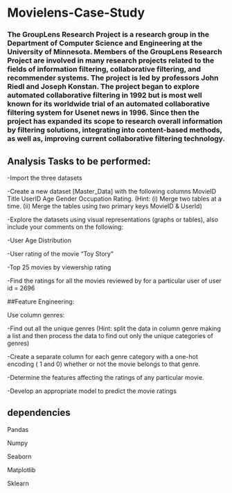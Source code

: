 # Movielens-Case-Study
### The GroupLens Research Project is a research group in the Department of Computer Science and Engineering at the University of Minnesota. Members of the GroupLens Research Project are involved in many research projects related to the fields of information filtering, collaborative filtering, and recommender systems. The project is led by professors John Riedl and Joseph Konstan. The project began to explore automated collaborative filtering in 1992 but is most well known for its worldwide trial of an automated collaborative filtering system for Usenet news in 1996. Since then the project has expanded its scope to research overall information by filtering solutions, integrating into content-based methods, as well as, improving current collaborative filtering technology.

## Analysis Tasks to be performed:

-Import the three datasets

-Create a new dataset [Master_Data] with the following columns MovieID Title UserID Age Gender Occupation Rating. (Hint: (i) Merge two tables at a time. (ii) Merge the tables using two primary keys MovieID & UserId)

-Explore the datasets using visual representations (graphs or tables), also include your comments on the following:

-User Age Distribution

-User rating of the movie “Toy Story”

-Top 25 movies by viewership rating

-Find the ratings for all the movies reviewed by for a particular user of user id = 2696

##Feature Engineering:

Use column genres:

-Find out all the unique genres (Hint: split the data in column genre making a list and then process the data to find out only the unique categories of genres)

-Create a separate column for each genre category with a one-hot encoding ( 1 and 0) whether or not the movie belongs to that genre. 

-Determine the features affecting the ratings of any particular movie.

-Develop an appropriate model to predict the movie ratings
            
## dependencies 
Pandas

Numpy

Seaborn

Matplotlib

Sklearn
